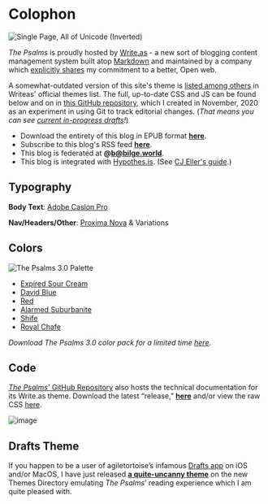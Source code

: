 # Colophon

![Single Page, All of Unicode (Inverted)](https://i.snap.as/GGPoR0yN.png)

*The Psalms* is proudly hosted by [Write.as](http://write.as/about) - a new sort of blogging content management system built atop [Markdown](https://daringfireball.net/projects/markdown/) and maintained by a company which [explicitly shares](https://write.as/principles) my commitment to a better, Open web. 

A somewhat-outdated version of this site's theme is [listed among others](https://write.as/themes/bilge) in Writeas' official themes list. The full, up-to-date CSS and JS can be found below and on in [this GitHub repository](https://github.com/extratone/bilge), which I created in November, 2020 as an experiment in using Git to track editorial changes. (*That means you can see [current in-progress drafts](https://github.com/extratone/bilge/tree/main/Drafts)!*)

* Download the entirety of this blog in EPUB format **[here](http://bilge.world/.epub)**.
* Subscribe to this blog's RSS feed **[here](https://bilge.world/feed/)**.
* This blog is federated at **@b@bilge.world**.
* This blog is integrated with [Hypothes.is](https://hypothes.is/users/DavidBlue). (See [CJ Eller's guide](https://discuss.write.as/t/adding-comments-to-your-blog/1146).)

<!--emailsub-->

## Typography

**Body Text**: [Adobe Caslon Pro](https://fonts.adobe.com/fonts/adobe-caslon)

**Nav/Headers/Other**: [Proxima Nova](https://fonts.adobe.com/fonts/proxima-nova) & Variations

## Colors

![The Psalms 3.0 Palette](https://i.snap.as/TRDnnpQM.png)

- [Expired Sour Cream](https://colornames.org/color/fff4e6)
- [David Blue](https://colornames.org/color/00006b)
- [Red](https://colornames.org/color/ff0000)
- [Alarmed Suburbanite](https://colornames.org/color/f43f32)
- [Shife](https://colornames.org/color/da2573)
- [Royal Chafe](https://colornames.org/color/1c0021)

_Download The Psalms 3.0 color pack for a limited time [here](https://github.com/extratone/bilge/blob/main/assets/The%20Psalms%20Color%20Pack.zip)._

## Code

[_The Psalms’_ GitHub Repository](https://github.com/extratone/bilge) also hosts the technical documentation for its Write.as theme. Download the latest “release,” [**here**](https://github.com/extratone/bilge/releases) and/or view the raw CSS [here](https://github.com/extratone/bilge/blob/main/Custom%20CSS.css).

![image](https://user-images.githubusercontent.com/43663476/115518102-71c74b80-a24d-11eb-9b83-4538b198c98a.png)

## Drafts Theme

If you happen to be a user of agiletortoise’s infamous [Drafts app](https://getdrafts.com) on iOS and/or MacOS, I have just released [**a quite-uncanny theme**](https://actions.getdrafts.com/t/1km) on the new Themes Directory emulating _The Psalms_’ reading experience which I am quite pleased with.